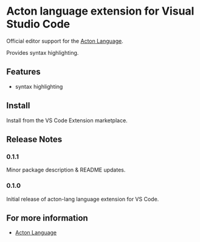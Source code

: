 # Acton language extension for Visual Studio Code

Official editor support for the [Acton Language](http://www.acton-lang.org).

Provides syntax highlighting.


## Features
- syntax highlighting

## Install

Install from the VS Code Extension marketplace.

## Release Notes

### 0.1.1

Minor package description & README updates.

### 0.1.0

Initial release of acton-lang language extension for VS Code.

## For more information

* [Acton Language](http://www.acton-lang.org)

